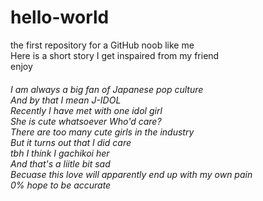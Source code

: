 # hello-world
the first repository for a GitHub noob like me\
Here is a short story I get inspaired from my friend\
enjoy <br />
<h6>
I am always a big fan of Japanese pop culture <br />
And by that I mean J-IDOL <br />
Recently I have met with one idol girl <br />
She is cute whatsoever Who'd care? <br />
There are too many cute girls in the industry <br />
But it turns out that I did care <br />
tbh I think I gachikoi her <br />
And that's a liitle bit sad <br />
Becuase this love will apparently end up with my own pain <br />
0% hope to be accurate <br />
